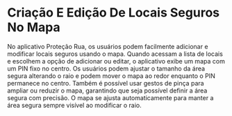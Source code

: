 # Criação E Edição De Locais Seguros No Mapa

No aplicativo Proteção Rua, os usuários podem facilmente adicionar e modificar locais seguros usando o mapa. Quando acessam a lista de locais e escolhem a opção de adicionar ou editar, o aplicativo exibe um mapa com um PIN fixo no centro. Os usuários podem ajustar o tamanho da área segura alterando o raio e podem mover o mapa ao redor enquanto o PIN permanece no centro. Também é possível usar gestos de pinça para ampliar ou reduzir o mapa, garantindo que seja possível definir a área segura com precisão. O mapa se ajusta automaticamente para manter a área segura sempre visível ao modificar o raio.
